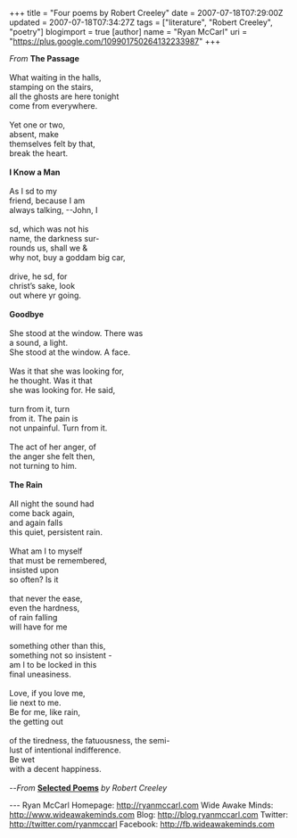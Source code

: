 +++
title = "Four poems by Robert Creeley"
date = 2007-07-18T07:29:00Z
updated = 2007-07-18T07:34:27Z
tags = ["literature", "Robert Creeley", "poetry"]
blogimport = true
[author]
	name = "Ryan McCarl"
	uri = "https://plus.google.com/109901750264132233987"
+++

<em>From</em> <strong>The Passage</strong><br /><br />What waiting in the halls,<br />stamping on the stairs,<br />all the ghosts are here tonight<br />come from everywhere.<br /><br />Yet one or two,<br />absent, make<br />themselves felt by that,<br />break the heart.<br /><br /><strong>I Know a Man<br /></strong><br />As I sd to my<br />friend, because I am<br />always talking, --John, I<br /><br />sd, which was not his<br />name, the darkness sur-<br />rounds us, shall we &<br />why not, buy a goddam big car,<br /><br />drive, he sd, for<br />christ’s sake, look<br />out where yr going.<br /><br /><strong>Goodbye<br /></strong><br />She stood at the window. There was<br />a sound, a light.<br />She stood at the window. A face.<br /><br />Was it that she was looking for,<br />he thought. Was it that<br />she was looking for. He said,<br /><br />turn from it, turn<br />from it. The pain is<br />not unpainful. Turn from it.<br /><br />The act of her anger, of<br />the anger she felt then,<br />not turning to him.<br /><br /><strong>The Rain</strong><br /><br />All night the sound had<br />come back again,<br />and again falls<br />this quiet, persistent rain.<br /><br />What am I to myself<br />that must be remembered,<br />insisted upon<br />so often?  Is it<br /><br />that never the ease,<br />even the hardness,<br />of rain falling<br />will have for me<br /><br />something other than this,<br />something not so insistent -<br />am I to be locked in this<br />final uneasiness.<br /><br />Love, if you love me,<br />lie next to me.<br />Be for me, like rain,<br />the getting out<br /><br />of the tiredness, the fatuousness, the semi-<br />lust of intentional indifference.<br />Be wet<br />with a decent happiness.<br /><br />--<em>From </em><strong><a href="http://www.amazon.com/Collected-Poems-Robert-Creeley-1975-2005/dp/0520241592/ref=sr_1_2/105-9091640-2812447?ie=UTF8&s=books&amp;qid=1184758394&amp;sr=8-2">Selected Poems</a></strong><em> by Robert Creeley</em><div class="blogger-post-footer">---
Ryan McCarl
Homepage: http://ryanmccarl.com
Wide Awake Minds: http://www.wideawakeminds.com
Blog: http://blog.ryanmccarl.com
Twitter: http://twitter.com/ryanmccarl
Facebook: http://fb.wideawakeminds.com</div>
